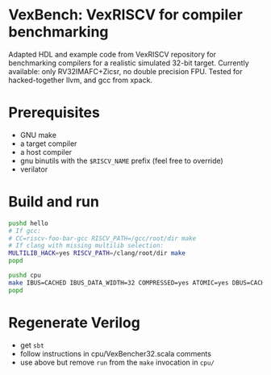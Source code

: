 # VexBench: VexRISCV for compiler benchmarking

Adapted HDL and example code from VexRISCV repository for benchmarking compilers for a realistic simulated 32-bit target. Currently available: only RV32IMAFC+Zicsr, no double precision FPU. Tested for hacked-together llvm, and gcc from xpack.

# Prerequisites

+ GNU make
+ a target compiler
+ a host compiler
+ gnu binutils with the `$RISCV_NAME` prefix (feel free to override)
+ verilator

# Build and run

```bash
pushd hello
# If gcc:
# CC=riscv-foo-bar-gcc RISCV_PATH=/gcc/root/dir make
# If clang with missing multilib selection:
MULTILIB_HACK=yes RISCV_PATH=/clang/root/dir make 
popd

pushd cpu
make IBUS=CACHED IBUS_DATA_WIDTH=32 COMPRESSED=yes ATOMIC=yes DBUS=CACHED DBUS_LOAD_DATA_WIDTH=32 DBUS_STORE_DATA_WIDTH=32 MUL=yes DIV=yes SUPERVISOR=no CSR=yes LRSC=yes AMO=yes TRACE=yes TRACE_ACCESS=on DEBUG_PLUGIN=no DBUS=CACHED IBUS=CACHED WITH_RISCV_REF=yes RUN_HEX=on
popd
```

# Regenerate Verilog

+ get `sbt`
+ follow instructions in cpu/VexBencher32.scala comments
+ use above but remove `run` from the `make` invocation in `cpu/`
